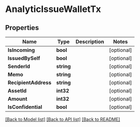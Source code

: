 # AnalyticIssueWalletTx

## Properties
Name | Type | Description | Notes
------------ | ------------- | ------------- | -------------
**IsIncoming** | **bool** |  | [optional] 
**IssuedBySelf** | **bool** |  | [optional] 
**SenderId** | **string** |  | [optional] 
**Memo** | **string** |  | [optional] 
**RecipientAddress** | **string** |  | [optional] 
**AssetId** | **int32** |  | [optional] 
**Amount** | **int32** |  | [optional] 
**IsConfidential** | **bool** |  | [optional] 

[[Back to Model list]](../README.md#documentation-for-models) [[Back to API list]](../README.md#documentation-for-api-endpoints) [[Back to README]](../README.md)



